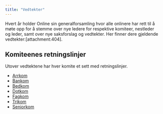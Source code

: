 ```yaml
---
title: "Vedtekter"
---
```


Hvert år holder Online sin generalforsamling hvor alle onlinere har rett til å møte opp for å stemme over nye ledere for respektive komiteer, nestleder og leder, samt over nye saksforslag og vedtekter. Her finner dere gjeldende vedtekter:[attachment:404].

## Komiteenes retningslinjer
Utover vedtektene har hver komite et sett med retningslinjer.

- [Arrkom]()
- [Bankom]()
- [Bedkom]()
- [Dotkom]()
- [Fagkom]()
- [Trikom]()
- [Seniorkom]()